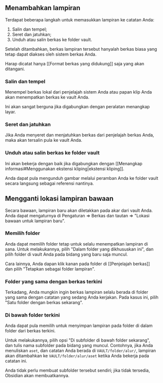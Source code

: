 ## Menambahkan lampiran

Terdapat beberapa langkah untuk memasukkan lampiran ke catatan Anda:

1. Salin dan tempel;
2. Seret dan jatuhkan;
3. Unduh atau salin berkas ke folder vault.

Setelah ditambahkan, berkas lampiran tersebut hanyalah berkas biasa yang tetap dapat diakses oleh sistem berkas Anda.

Harap dicatat hanya [[Format berkas yang didukung]] saja yang akan ditangani.

### Salin dan tempel

Menempel berkas lokal dari penjelajah sistem Anda atau papan klip Anda akan menempatkan berkas ke vault Anda.

Ini akan sangat berguna jika digabungkan dengan peralatan menangkap layar.

### Seret dan jatuhkan

Jika Anda menyeret dan menjatuhkan berkas dari penjelajah berkas Anda, maka akan tersalin pula ke vault Anda.

### Unduh atau salin berkas ke folder vault

Ini akan bekerja dengan baik jika digabungkan dengan [[Menangkap informasi#Menggunakan ekstensi kliping|ekstensi kliping]].

Anda dapat pula mengunduh gambar melalui peramban Anda ke folder vault secara langsung sebagai referensi nantinya.

## Mengganti lokasi lampiran bawaan

Secara bawaan, lampiran baru akan diletakkan pada akar dari vault Anda. Anda dapat mengaturnya di Pengaturan => Berkas dan tautan => "Lokasi bawaan untuk lampiran baru".

### Memilih folder

Anda dapat memilih folder tetap untuk selalu menempatkan lampiran di sana. Untuk melakukannya, pilih "Dalam folder yang dikhususkan ini", dan pilih folder di vault Anda pada bidang yang baru saja muncul.

Cara lainnya, Anda dapan klik kanan pada folder di [[Penjelajah berkas]] dan pilih "Tetapkan sebagai folder lampiran".

### Folder yang sama dengan berkas terkini

Terkadang, Anda mungkin ingin berkas lampiran selalu berada di folder yang sama dengan catatan yang sedang Anda kerjakan. Pada kasus ini, pilih "Satu folder dengan berkas sekarang".

### Di bawah folder terkini

Anda dapat pula memilih untuk menyimpan lampiran pada folder di dalam folder dari berkas terkini.

Untuk melakukannya, pilih opsi "Di subfolder di bawah folder sekarang", dan tulis nama subfolder pada bidang yang muncul. Contohnya, jika Anda menuliskan `aset`, dan catatan Anda berada di `VAULT/folder/alur/`, lampiran akan ditambahkan ke `VAULT/folder/alur/aset` ketika Anda bekerja pada catatan ini.

Anda tidak perlu membuat subfolder tersebut sendiri; jika tidak tersedia, Obsidian akan membuatkannya.
